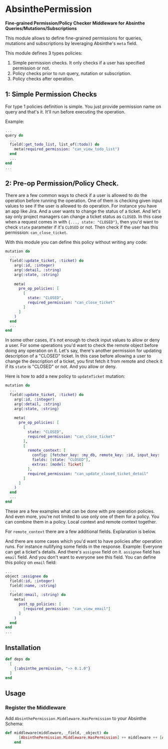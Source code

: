 # AbsinthePermission

**Fine-grained Permission/Policy Checker Middleware for Absinthe Queries/Mutations/Subscriptions**

This module allows to define fine-grained permissions for queries, mutations and subscriptions
by leveraging Absinthe's `meta` field.

This module defines 3 types policies:

1. Simple permission checks. It only checks if a user has specified permission or not.
2. Policy checks prior to run query, nutation or subscription.
3. Policy checks after operation.

## 1: Simple Permission Checks

For type 1 policies definition is simple. You just provide permission name on query and that's it.
It'll run before executing the operation.

Example:

```elixir
...
query do
  ...
  field(:get_todo_list, list_of(:todo)) do
    meta(required_permission: "can_view_todo_list")
  end
  ...
end
...
```

## 2: Pre-op Permission/Policy Check.

There are a few common ways to check if a user is allowed to do the operation before running the operation.
One of them is checking given input values to see if the user is allowed to do operation.
For instance you have an app like Jira. And a user wants to change the status of a ticket.
And let's say only project managers can change a ticket status as `CLOSED`.
In this case when a request comes in with `{..., state: "CLOSED"}`, then you'd want to check
`state` parameter if it's `CLOSED` or not. Then check if the user has this permission: `can_close_ticket`.

With this module you can define this policy without writing any code:

```elixir
mutation do
  ...
  field(:update_ticket, :ticket) do
    arg(:id, :integer)
    arg(:detail, :string)
    arg(:state, :string)
    
    meta(
      pre_op_policies: [
        [
          state: "CLOSED",
          required_permission: "can_close_ticket"
        ]
      ]
    )
  end
  ...
end
```


In some other cases, it's not enough to check input values to allow or deny a user.
For some operations you'd want to check the remote object before doing any operation on it.
Let's say, there's another permission for updating description of a "CLOSED" ticket.
In this case before allowing a user to change the description of a ticket, you first fetch it
from remote and check it if its `state` is "CLOSED" or not. And you allow or deny.

Here is how to add a new policy to `updateTicket` mutation:

```elixir
mutation do
  ...
  field(:update_ticket, :ticket) do
    arg(:id, :integer)
    arg(:detail, :string)
    arg(:state, :string)
          
    meta(   
      pre_op_policies: [
        [
          state: "CLOSED",
          required_permission: "can_close_ticket"
        ],
        [
          remote_context: [
            config: [fetcher_key: :my_db, remote_key: :id, input_key: :id],
            fields: [state: "CLOSED"],
            extras: [model: Ticket]
          ],
          required_permission: "can_update_closed_ticket_detail"
        ]
      ]
    )
  end
  ...
end
```

These are a few examples what can be done with pre operation policies.
And even more, you're not limited to use only one of them for a policy.
You can combine them in a policy. Local context and remote context together.

For `remote_context` there are a few additional fields. Explanation is below.

And there are some cases which you'd want to have policies after operation runs.
For instance nullifying some fields in the response.
Example: Everyone can get a ticket's details. And there's `assignee` field on it.
`assignee` field has `email` field. And you don't want to everyone see this field.
You can define this policy on `email` field:

```elixir
...
object :assignee do
  field(:id, :integer)
  field(:name, :string)
  ...
  field(:email, :string) do
    meta(
      post_op_policies: [
        [required_permission: "can_view_email"]
      ]
    )
  end
end
...
```

## Installation


```elixir
def deps do
  [
    {:absinthe_permission, "~> 0.1.0"}
  ]
end
```

## Usage

### Register the Middleware

Add `AbsinthePermission.Middleware.HasPermission` to your Absinthe Schema:

```elixir
def middleware(middleware, _field, _object) do
      [AbsinthePermission.Middleware.HasPermission] ++ middleware ++ [AbsinthePermission.Middleware.HasPermission]
    end
```

